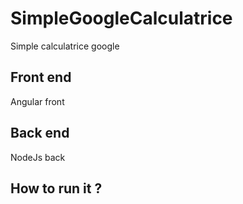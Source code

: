 # SimpleGoogleCalculatrice
Simple calculatrice google

## Front end

Angular front

## Back end

NodeJs back

## How to run it ? 


